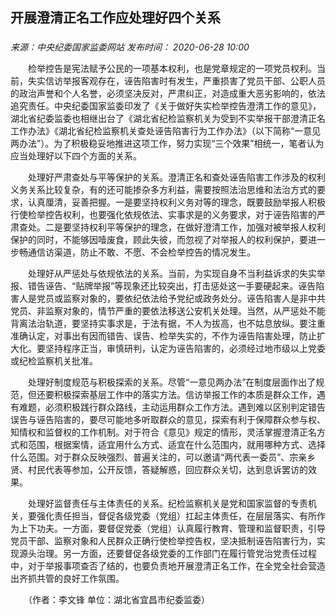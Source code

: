 ## 开展澄清正名工作应处理好四个关系

### 

_来源：中央纪委国家监委网站_ _发布时间： 2020-06-28 10:00_

　　检举控告是宪法赋予公民的一项基本权利，也是党章规定的一项党员权利。当前，失实信访举报客观存在，诬告陷害时有发生，严重损害了党员干部、公职人员的政治声誉和个人名誉，必须坚决反对，严肃纠正，对造成重大恶劣影响的，依法追究责任。中央纪委国家监委印发了《关于做好失实检举控告澄清工作的意见》，湖北省纪委监委也相继出台了《湖北省纪检监察机关为受到不实举报干部澄清正名工作办法》《湖北省纪检监察机关查处诬告陷害行为工作办法》（以下简称“一意见两办法”）。为了积极稳妥地推进这项工作，努力实现“三个效果”相统一，笔者认为应当处理好以下四个方面的关系。

　　处理好严肃查处与平等保护的关系。澄清正名和查处诬告陷害工作涉及的权利义务关系比较复杂，有的还可能掺杂多方利益，需要按照法治思维和法治方式的要求，认真厘清，妥善把握。一是要坚持权利义务对等的理念，既要鼓励举报人积极行使检举控告权利，也要强化依规依法、实事求是的义务要求，对于诬告陷害的严肃查处。二是要坚持权利平等保护的理念，在做好澄清工作，加强对被举报人权利保护的同时，不能够因噎废食，顾此失彼，而忽视了对举报人的权利保护，要进一步畅通信访渠道，防止不敢、不愿、不会检举控告的情况发生。

　　处理好从严惩处与依规依法的关系。当前，为实现自身不当利益诉求的失实举报、错告诬告、“贴牌举报”等现象还比较突出，打击惩处这一手要硬起来。诬告陷害人是党员或监察对象的，要依纪依法给予党纪或政务处分。诬告陷害人是非中共党员、非监察对象的，情节严重的要依法移送公安机关处理。当然，从严惩处不能背离法治轨道，要坚持实事求是，于法有据，不人为拔高，也不姑息放纵。要注重准确认定，对事出有因而错告、误告、检举失实的，不作为诬告陷害处理，防止扩大化。要坚持程序正当，审慎研判，认定为诬告陷害的，必须经过地市级以上党委或纪检监察机关批准。

　　处理好制度规范与积极探索的关系。尽管“一意见两办法”在制度层面作出了规范，但还要积极探索基层工作中的落实方法。信访举报工作的本质是群众工作，遇有难题，必须积极践行群众路线，主动运用群众工作方法。遇到难以区别判定错告误告与诬告陷害的，要尽可能地多听取群众的意见，探索有利于保障群众参与权、知情权和监督权的工作机制。对于符合《意见》规定的情形，灵活掌握澄清正名方式和范围，根据案情，适宜用什么方式、适宜在什么范围内，就用哪种方式、选择什么范围。对于群众反映强烈、普遍关注的，可以邀请“两代表一委员”、宗亲乡贤、村民代表等参加，公开反馈，答疑解惑，回应群众关切，达到息诉罢访的效果。

　　处理好监督责任与主体责任的关系。纪检监察机关是党和国家监督的专责机关，要强化责任担当，督促各级党委（党组）扛起主体责任，在层层落实、有所作为上下功夫。一方面，要督促党委（党组）认真履行教育、管理和监督职责，引导党员干部、监察对象和人民群众正确行使检举控告权，坚决抵制诬告陷害行为，实现源头治理。另一方面，还要督促各级党委的工作部门在履行管党治党责任过程中，对于举报事项查否了结的，也要负责地开展澄清正名工作，在全党全社会营造出齐抓共管的良好工作氛围。

　　（作者：李文锋 单位：湖北省宜昌市纪委监委）